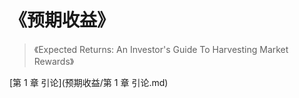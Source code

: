 # 《预期收益》

> 《Expected Returns: An Investor's Guide To Harvesting Market Rewards》



[第 1 章 引论](预期收益/第 1 章 引论.md)


